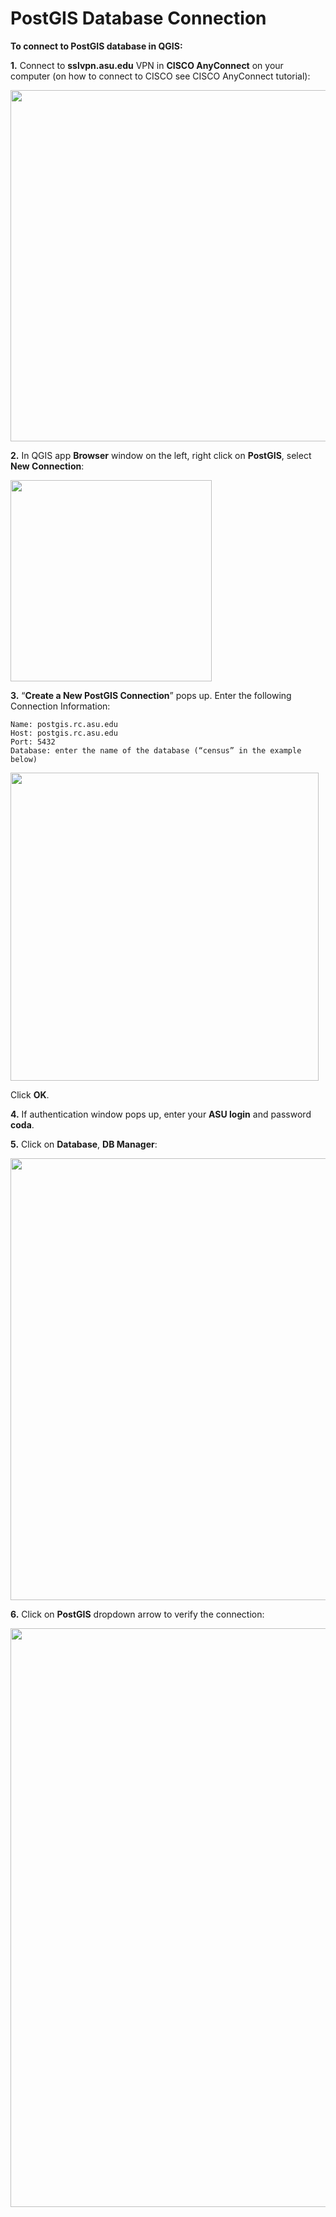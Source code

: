 PostGIS Database Connection
================

**To connect to PostGIS database in QGIS:**

**1.** Connect to **sslvpn.asu.edu** VPN in **CISCO AnyConnect** on your
computer (on how to connect to CISCO see CISCO AnyConnect tutorial):

<img src="CISCO.JPG" width="562" />

**2.** In QGIS app **Browser** window on the left, right click on
**PostGIS**, select **New Connection**:

<img src="PostGIS_1.JPG" width="322" />

**3.** “**Create a New PostGIS Connection**” pops up. Enter the
following Connection Information:

    Name: postgis.rc.asu.edu
    Host: postgis.rc.asu.edu
    Port: 5432
    Database: enter the name of the database (“census” in the example below)

<img src="PostGIS_2.JPG" width="493" />

Click **OK**.

**4.** If authentication window pops up, enter your **ASU login** and
password **coda**.

**5.** Click on **Database**, **DB Manager**:

<img src="PostGIS_3.PNG" width="707" />

**6.** Click on **PostGIS** dropdown arrow to verify the connection:

<img src="PostGIS_4.JPG" width="926" />
